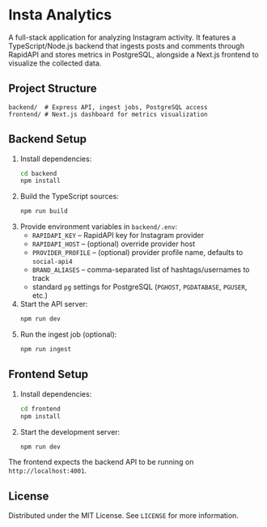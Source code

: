 # Insta Analytics

A full-stack application for analyzing Instagram activity. It features a TypeScript/Node.js backend that ingests posts and comments through RapidAPI and stores metrics in PostgreSQL, alongside a Next.js frontend to visualize the collected data.

## Project Structure

```
backend/  # Express API, ingest jobs, PostgreSQL access
frontend/ # Next.js dashboard for metrics visualization
```

## Backend Setup

1. Install dependencies:
   ```bash
   cd backend
   npm install
   ```
2. Build the TypeScript sources:
   ```bash
   npm run build
   ```
3. Provide environment variables in `backend/.env`:
   - `RAPIDAPI_KEY` – RapidAPI key for Instagram provider
   - `RAPIDAPI_HOST` – (optional) override provider host
   - `PROVIDER_PROFILE` – (optional) provider profile name, defaults to `social-api4`
   - `BRAND_ALIASES` – comma-separated list of hashtags/usernames to track
   - standard `pg` settings for PostgreSQL (`PGHOST`, `PGDATABASE`, `PGUSER`, etc.)
4. Start the API server:
   ```bash
   npm run dev
   ```
5. Run the ingest job (optional):
   ```bash
   npm run ingest
   ```

## Frontend Setup

1. Install dependencies:
   ```bash
   cd frontend
   npm install
   ```
2. Start the development server:
   ```bash
   npm run dev
   ```

The frontend expects the backend API to be running on `http://localhost:4001`.

## License

Distributed under the MIT License. See `LICENSE` for more information.
